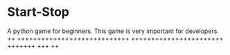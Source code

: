 # Start-Stop
A python game for beginners. This game is very important for developers.
++
++++++++++++++++++++++++++++
+++++++++++++++++++++++
+++++++
+++
++
